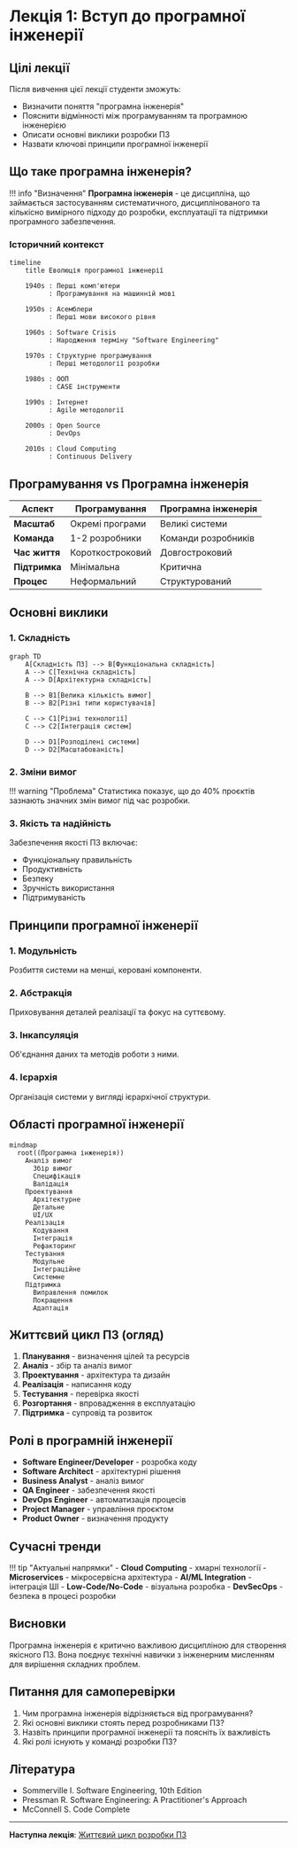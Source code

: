 # Лекція 1: Вступ до програмної інженерії

## Цілі лекції

Після вивчення цієї лекції студенти зможуть:

- Визначити поняття "програмна інженерія"
- Пояснити відмінності між програмуванням та програмною інженерією
- Описати основні виклики розробки ПЗ
- Назвати ключові принципи програмної інженерії

## Що таке програмна інженерія?

!!! info "Визначення"
    **Програмна інженерія** - це дисципліна, що займається застосуванням систематичного, дисциплінованого та кількісно вимірного підходу до розробки, експлуатації та підтримки програмного забезпечення.

### Історичний контекст

```mermaid
timeline
    title Еволюція програмної інженерії

    1940s : Перші комп'ютери
          : Програмування на машинній мові

    1950s : Асемблери
          : Перші мови високого рівня

    1960s : Software Crisis
          : Народження терміну "Software Engineering"

    1970s : Структурне програмування
          : Перші методології розробки

    1980s : ООП
          : CASE інструменти

    1990s : Інтернет
          : Agile методології

    2000s : Open Source
          : DevOps

    2010s : Cloud Computing
          : Continuous Delivery
```

## Програмування vs Програмна інженерія

| Аспект | Програмування | Програмна інженерія |
|--------|---------------|-------------------|
| **Масштаб** | Окремі програми | Великі системи |
| **Команда** | 1-2 розробники | Команди розробників |
| **Час життя** | Короткостроковий | Довгостроковий |
| **Підтримка** | Мінімальна | Критична |
| **Процес** | Неформальний | Структурований |

## Основні виклики

### 1. Складність

```mermaid
graph TD
    A[Складність ПЗ] --> B[Функціональна складність]
    A --> C[Технічна складність]
    A --> D[Архітектурна складність]

    B --> B1[Велика кількість вимог]
    B --> B2[Різні типи користувачів]

    C --> C1[Різні технології]
    C --> C2[Інтеграція систем]

    D --> D1[Розподілені системи]
    D --> D2[Масштабованість]
```

### 2. Зміни вимог

!!! warning "Проблема"
    Статистика показує, що до 40% проєктів зазнають значних змін вимог під час розробки.

### 3. Якість та надійність

Забезпечення якості ПЗ включає:

- Функціональну правильність
- Продуктивність
- Безпеку
- Зручність використання
- Підтримуваність

## Принципи програмної інженерії

### 1. Модульність

Розбиття системи на менші, керовані компоненти.

### 2. Абстракція

Приховування деталей реалізації та фокус на суттєвому.

### 3. Інкапсуляція

Об'єднання даних та методів роботи з ними.

### 4. Ієрархія

Організація системи у вигляді ієрархічної структури.

## Області програмної інженерії

```mermaid
mindmap
  root((Програмна інженерія))
    Аналіз вимог
      Збір вимог
      Специфікація
      Валідація
    Проектування
      Архітектурне
      Детальне
      UI/UX
    Реалізація
      Кодування
      Інтеграція
      Рефакторинг
    Тестування
      Модульне
      Інтеграційне
      Системне
    Підтримка
      Виправлення помилок
      Покращення
      Адаптація
```

## Життєвий цикл ПЗ (огляд)

1. **Планування** - визначення цілей та ресурсів
2. **Аналіз** - збір та аналіз вимог
3. **Проектування** - архітектура та дизайн
4. **Реалізація** - написання коду
5. **Тестування** - перевірка якості
6. **Розгортання** - впровадження в експлуатацію
7. **Підтримка** - супровід та розвиток

## Ролі в програмній інженерії

- **Software Engineer/Developer** - розробка коду
- **Software Architect** - архітектурні рішення
- **Business Analyst** - аналіз вимог
- **QA Engineer** - забезпечення якості
- **DevOps Engineer** - автоматизація процесів
- **Project Manager** - управління проєктом
- **Product Owner** - визначення продукту

## Сучасні тренди

!!! tip "Актуальні напрямки"
    - **Cloud Computing** - хмарні технології
    - **Microservices** - мікросервісна архітектура
    - **AI/ML Integration** - інтеграція ШІ
    - **Low-Code/No-Code** - візуальна розробка
    - **DevSecOps** - безпека в процесі розробки

## Висновки

Програмна інженерія є критично важливою дисципліною для створення якісного ПЗ. Вона поєднує технічні навички з інженерним мисленням для вирішення складних проблем.

## Питання для самоперевірки

1. Чим програмна інженерія відрізняється від програмування?
2. Які основні виклики стоять перед розробниками ПЗ?
3. Назвіть принципи програмної інженерії та поясніть їх важливість
4. Які ролі існують у команді розробки ПЗ?

## Література

- Sommerville I. Software Engineering, 10th Edition
- Pressman R. Software Engineering: A Practitioner's Approach
- McConnell S. Code Complete

---

**Наступна лекція**: [Життєвий цикл розробки ПЗ](lecture-02.md)
